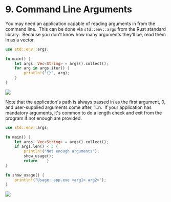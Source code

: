 # 9. Command Line Arguments

You may need an application capable of reading arguments in from the command line.  This can be done via `std::env::args` from the Rust standard library.  Because you don't know how many arguments they'll be, read them in as a vector.

```rust
use std::env::args;  
  
fn main() {  
    let args: Vec<String> = args().collect();  
    for arg in args.iter() {  
        println!("{}", arg);  
    }  
}
```

![](https://files.cdn.thinkific.com/file_uploads/584845/images/1a8/94d/475/command-line-output.png)

Note that the application's path is always passed in as the first argument, 0, and user-supplied arguments come after, 1..n.  If your application has mandatory arguments, it's common to do a length check and exit from the program if not enough are provided.

```rust
use std::env::args;  
  
fn main() {  
    let args: Vec<String> = args().collect();  
    if args.len() < 3 {  
        println!("Not enough arguments");  
        show_usage();  
        return    }  
}  
  
fn show_usage() {  
    println!("Usage: app.exe <arg1> arg2>");  
}
```

![](https://files.cdn.thinkific.com/file_uploads/584845/images/83f/070/bd8/show-usage.png)